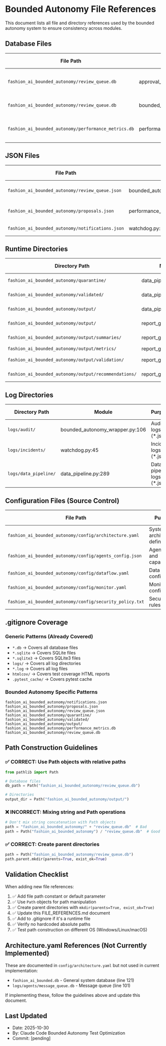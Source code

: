 # Bounded Autonomy File References

This document lists all file and directory references used by the bounded autonomy system to ensure consistency across modules.

## Database Files

| File Path | Module | Purpose | Config Parameter |
|-----------|--------|---------|------------------|
| `fashion_ai_bounded_autonomy/review_queue.db` | approval_system.py:37 | Approval queue and history | `db_path` |
| `fashion_ai_bounded_autonomy/review_queue.db` | bounded_autonomy_wrapper.py:404 | Reference for queue path | N/A |
| `fashion_ai_bounded_autonomy/performance_metrics.db` | performance_tracker.py:30 | KPI metrics and proposals | `db_path` |

## JSON Files

| File Path | Module | Purpose | Config Parameter |
|-----------|--------|---------|------------------|
| `fashion_ai_bounded_autonomy/review_queue.json` | bounded_autonomy_wrapper.py:407 | Review queue JSON format | N/A |
| `fashion_ai_bounded_autonomy/proposals.json` | performance_tracker.py:35 | Performance improvement proposals | N/A |
| `fashion_ai_bounded_autonomy/notifications.json` | watchdog.py:234 | Operator notifications | N/A |

## Runtime Directories

| Directory Path | Module | Purpose | Config Parameter |
|----------------|--------|---------|------------------|
| `fashion_ai_bounded_autonomy/quarantine/` | data_pipeline.py:31 | Invalid data quarantine | `config_path` |
| `fashion_ai_bounded_autonomy/validated/` | data_pipeline.py:32 | Validated data storage | `config_path` |
| `fashion_ai_bounded_autonomy/output/` | data_pipeline.py:33 | General output files | `config_path` |
| `fashion_ai_bounded_autonomy/output/` | report_generator.py:28 | Generated reports | `output_path` |
| `fashion_ai_bounded_autonomy/output/summaries/` | report_generator.py:32 | Daily/weekly summaries | N/A |
| `fashion_ai_bounded_autonomy/output/metrics/` | report_generator.py:33 | Metrics exports | N/A |
| `fashion_ai_bounded_autonomy/output/validation/` | report_generator.py:34 | Validation reports | N/A |
| `fashion_ai_bounded_autonomy/output/recommendations/` | report_generator.py:35 | Recommendation reports | N/A |

## Log Directories

| Directory Path | Module | Purpose | Config Parameter |
|----------------|--------|---------|------------------|
| `logs/audit/` | bounded_autonomy_wrapper.py:106 | Audit logs (*.jsonl) | `audit_log_path` |
| `logs/incidents/` | watchdog.py:45 | Incident logs (*.jsonl) | N/A |
| `logs/data_pipeline/` | data_pipeline.py:289 | Data pipeline logs (*.jsonl) | N/A |

## Configuration Files (Source Control)

| File Path | Purpose | Should Commit |
|-----------|---------|---------------|
| `fashion_ai_bounded_autonomy/config/architecture.yaml` | System architecture definition | ✅ YES |
| `fashion_ai_bounded_autonomy/config/agents_config.json` | Agent roles and capabilities | ✅ YES |
| `fashion_ai_bounded_autonomy/config/dataflow.yaml` | Data pipeline configuration | ✅ YES |
| `fashion_ai_bounded_autonomy/config/monitor.yaml` | Monitoring configuration | ✅ YES |
| `fashion_ai_bounded_autonomy/config/security_policy.txt` | Security rules | ✅ YES |

## .gitignore Coverage

### Generic Patterns (Already Covered)
- `*.db` → Covers all database files
- `*.sqlite` → Covers SQLite files
- `*.sqlite3` → Covers SQLite3 files
- `logs/` → Covers all log directories
- `*.log` → Covers all log files
- `htmlcov/` → Covers test coverage HTML reports
- `.pytest_cache/` → Covers pytest cache

### Bounded Autonomy Specific Patterns
```
fashion_ai_bounded_autonomy/notifications.json
fashion_ai_bounded_autonomy/proposals.json
fashion_ai_bounded_autonomy/review_queue.json
fashion_ai_bounded_autonomy/quarantine/
fashion_ai_bounded_autonomy/validated/
fashion_ai_bounded_autonomy/output/
fashion_ai_bounded_autonomy/performance_metrics.db
fashion_ai_bounded_autonomy/review_queue.db
```

## Path Construction Guidelines

### ✅ CORRECT: Use Path objects with relative paths
```python
from pathlib import Path

# Database files
db_path = Path("fashion_ai_bounded_autonomy/review_queue.db")

# Directories
output_dir = Path("fashion_ai_bounded_autonomy/output/")
```

### ❌ INCORRECT: Mixing string and Path operations
```python
# Don't mix string concatenation with Path objects
path = "fashion_ai_bounded_autonomy/" + "review_queue.db"  # Bad
path = Path("fashion_ai_bounded_autonomy") / "review_queue.db"  # Good
```

### ✅ CORRECT: Create parent directories
```python
path = Path("fashion_ai_bounded_autonomy/review_queue.db")
path.parent.mkdir(parents=True, exist_ok=True)
```

## Validation Checklist

When adding new file references:

1. ✅ Add file path constant or default parameter
2. ✅ Use `Path` objects for path manipulation
3. ✅ Create parent directories with `mkdir(parents=True, exist_ok=True)`
4. ✅ Update this FILE_REFERENCES.md document
5. ✅ Add to .gitignore if it's a runtime file
6. ✅ Verify no hardcoded absolute paths
7. ✅ Test path construction on different OS (Windows/Linux/macOS)

## Architecture.yaml References (Not Currently Implemented)

These are documented in `config/architecture.yaml` but not used in current implementation:

- `fashion_ai_bounded.db` - General system database (line 121)
- `logs/agents/message_queue.db` - Message queue (line 101)

If implementing these, follow the guidelines above and update this document.

## Last Updated

- Date: 2025-10-30
- By: Claude Code Bounded Autonomy Test Optimization
- Commit: [pending]
